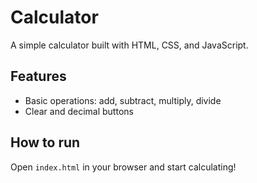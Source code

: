 # Calculator

A simple calculator built with HTML, CSS, and JavaScript.

## Features

- Basic operations: add, subtract, multiply, divide
- Clear and decimal buttons

## How to run

Open `index.html` in your browser and start calculating!